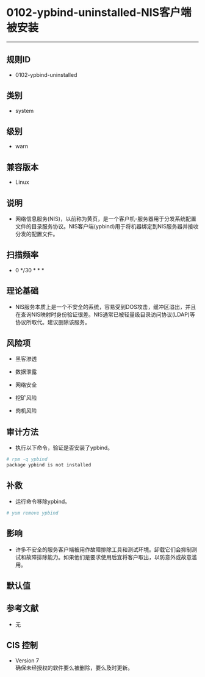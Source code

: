 # 0102-ypbind-uninstalled-NIS客户端被安装
---

## 规则ID

- 0102-ypbind-uninstalled


## 类别

- system


## 级别

- warn


## 兼容版本


- Linux




## 说明


- 网络信息服务(NIS)，以前称为黄页，是一个客户机-服务器用于分发系统配置文件的目录服务协议。NIS客户端(ypbind)用于将机器绑定到NIS服务器并接收分发的配置文件。



## 扫描频率
- 0 */30 * * *

## 理论基础


- NIS服务本质上是一个不安全的系统，容易受到DOS攻击，缓冲区溢出，并且在查询NIS映射时身份验证很差。NIS通常已被轻量级目录访问协议(LDAP)等协议所取代。建议删除该服务。






## 风险项


- 黑客渗透



- 数据泄露



- 网络安全



- 挖矿风险



- 肉机风险



## 审计方法
- 执行以下命令，验证是否安装了ypbind。

```bash
# rpm -q ypbind
package ypbind is not installed
```



## 补救
- 运行命令移除ypbind。
```bash
# yum remove ypbind
```



## 影响


- 许多不安全的服务客户端被用作故障排除工具和测试环境。卸载它们会抑制测试和故障排除能力。如果他们是要求使用后宜将客户取出，以防意外或故意滥用。




## 默认值



## 参考文献


- 无



## CIS 控制


- Version 7<br>
    确保未经授权的软件要么被删除，要么及时更新。


